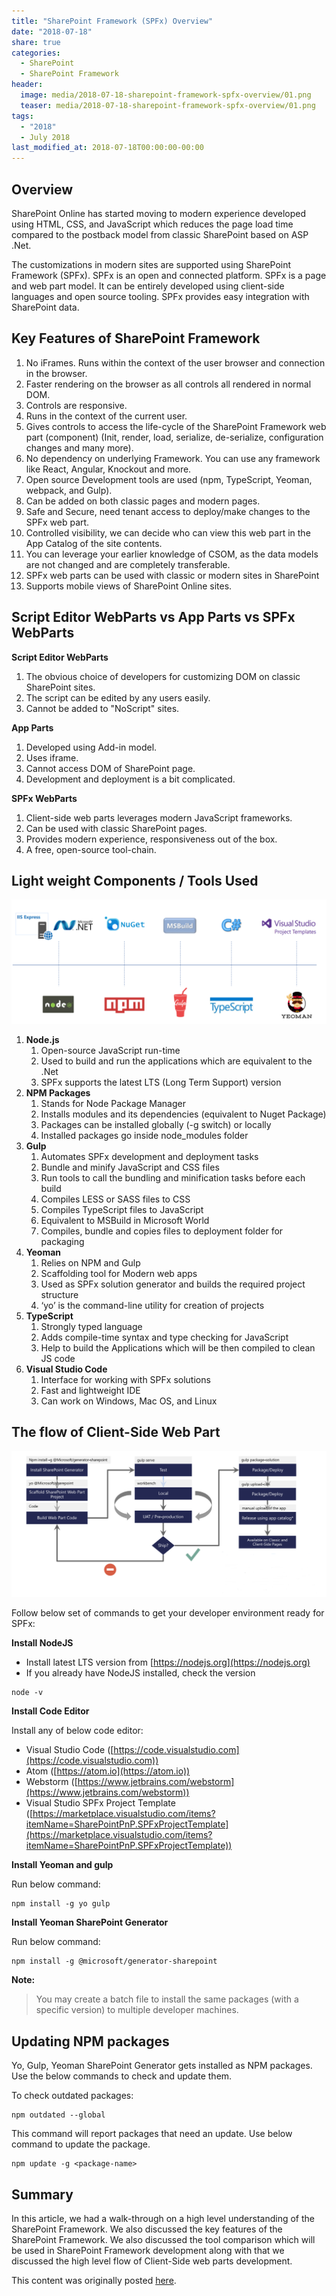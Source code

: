```yaml
---
title: "SharePoint Framework (SPFx) Overview"
date: "2018-07-18"
share: true
categories:
  - SharePoint
  - SharePoint Framework
header:
  image: media/2018-07-18-sharepoint-framework-spfx-overview/01.png
  teaser: media/2018-07-18-sharepoint-framework-spfx-overview/01.png
tags:
  - "2018"
  - July 2018
last_modified_at: 2018-07-18T00:00:00-00:00
---
```


## Overview

SharePoint Online has started moving to modern experience developed using HTML, CSS, and JavaScript which reduces the page load time compared to the postback model from classic SharePoint based on ASP .Net.

The customizations in modern sites are supported using SharePoint Framework (SPFx). SPFx is an open and connected platform. SPFx is a page and web part model. It can be entirely developed using client-side languages and open source tooling. SPFx provides easy integration with SharePoint data.


## Key Features of SharePoint Framework

1. No iFrames. Runs within the context of the user browser and connection in the browser.
2. Faster rendering on the browser as all controls all rendered in normal DOM.
3. Controls are responsive.
4. Runs in the context of the current user.
5. Gives controls to access the life-cycle of the SharePoint Framework web part (component) (Init, render, load, serialize, de-serialize, configuration changes and many more).
6. No dependency on underlying Framework. You can use any framework like React, Angular, Knockout and more.
7. Open source Development tools are used (npm, TypeScript, Yeoman, webpack, and Gulp).
8. Can be added on both classic pages and modern pages.
9. Safe and Secure, need tenant access to deploy/make changes to the SPFx web part.
10. Controlled visibility, we can decide who can view this web part in the App Catalog of the site contents.
11. You can leverage your earlier knowledge of CSOM, as the data models are not changed and are completely transferable.
12. SPFx web parts can be used with classic or modern sites in SharePoint
13. Supports mobile views of SharePoint Online sites.
 

## Script Editor WebParts vs App Parts vs SPFx WebParts

**Script Editor WebParts**

1. The obvious choice of developers for customizing DOM on classic SharePoint sites.
2. The script can be edited by any users easily.
3. Cannot be added to "NoScript" sites.


**App Parts**

1. Developed using Add-in model.
2. Uses iframe.
3. Cannot access DOM of SharePoint page.
4. Development and deployment is a bit complicated.


**SPFx WebParts**

1. Client-side web parts leverages modern JavaScript frameworks.
2. Can be used with classic SharePoint pages.
3. Provides modern experience, responsiveness out of the box.
4. A free, open-source tool-chain.


## Light weight Components / Tools Used

![](/media/2018-07-18-sharepoint-framework-spfx-overview/01.png)

1. **Node.js**
    1. Open-source JavaScript run-time
    2. Used to build and run the applications which are equivalent to the .Net
    3. SPFx supports the latest LTS (Long Term Support) version
2. **NPM Packages**
    1. Stands for Node Package Manager
    2. Installs modules and its dependencies (equivalent to Nuget Package)
    3. Packages can be installed globally (-g switch) or locally
    4. Installed packages go inside node_modules folder
3. **Gulp**
    1. Automates SPFx development and deployment tasks
    2. Bundle and minify JavaScript and CSS files
    3. Run tools to call the bundling and minification tasks before each build
    4. Compiles LESS or SASS files to CSS
    5. Compiles TypeScript files to JavaScript
    6. Equivalent to MSBuild in Microsoft World
    7. Compiles, bundle and copies files to deployment folder for packaging
4. **Yeoman**
    1. Relies on NPM and Gulp
    2. Scaffolding tool for Modern web apps
    3. Used as SPFx solution generator and builds the required project structure
    4. ‘yo’ is the command-line utility for creation of projects
5. **TypeScript**
    1. Strongly typed language
    2. Adds compile-time syntax and type checking for JavaScript
    3. Help to build the Applications which will be then compiled to clean JS code
6. **Visual Studio Code**
    1. Interface for working with SPFx solutions
    2. Fast and lightweight IDE
    3. Can work on Windows, Mac OS, and Linux
 

## The flow of Client-Side Web Part

![](/media/2018-07-18-sharepoint-framework-spfx-overview/02.png)

Follow below set of commands to get your developer environment ready for SPFx:

**Install NodeJS**

- Install latest LTS version from [https://nodejs.org](https://nodejs.org)
- If you already have NodeJS installed, check the version

```
node -v
```


**Install Code Editor**

Install any of below code editor:

- Visual Studio Code ([https://code.visualstudio.com](https://code.visualstudio.com))
- Atom ([https://atom.io](https://atom.io))
- Webstorm ([https://www.jetbrains.com/webstorm](https://www.jetbrains.com/webstorm))
- Visual Studio SPFx Project Template ([https://marketplace.visualstudio.com/items?itemName=SharePointPnP.SPFxProjectTemplate](https://marketplace.visualstudio.com/items?itemName=SharePointPnP.SPFxProjectTemplate))


**Install Yeoman and gulp**

Run below command:

```
npm install -g yo gulp
```


**Install Yeoman SharePoint Generator**

Run below command:

```
npm install -g @microsoft/generator-sharepoint
```

**Note:**

> You may create a batch file to install the same packages (with a specific version) to multiple developer machines.


## Updating NPM packages

Yo, Gulp, Yeoman SharePoint Generator gets installed as NPM packages. Use the below commands to check and update them.

To check outdated packages:

```
npm outdated --global
```

This command will report packages that need an update. Use below command to update the package.

```
npm update -g <package-name>
```


## Summary

In this article, we had a walk-through on a high level understanding of the SharePoint Framework. We also discussed the key features of the SharePoint Framework. We also discussed the tool comparison which will be used in SharePoint Framework development along with that we discussed the high level flow of Client-Side web parts development.

This content was originally posted [here](https://www.c-sharpcorner.com/article/spfx-part-1-sharepoint-framework-spfx-overview/).
